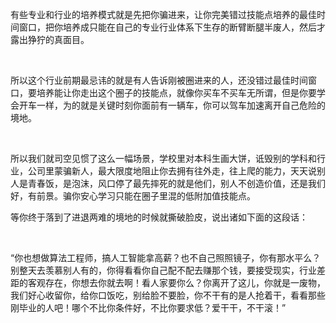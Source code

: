 <p>有些专业和行业的培养模式就是先把你骗进来，让你完美错过技能点培养的最佳时间窗口，把你培养成只能在自己的专业行业体系下生存的断臂断腿半废人，然后才露出狰狞的真面目。</p><p><br></p><p>所以这个行业前期最忌讳的就是有人告诉刚被圈进来的人，还没错过最佳时间窗口，要培养能让你走出这个圈子的技能点，就像你买车不买车无所谓，但是你要学会开车一样，为的就是关键时刻你面前有一辆车，你可以驾车加速离开自己危险的境地。</p><p><br></p><p>所以我们就司空见惯了这么一幅场景，学校里对本科生画大饼，诋毁别的学科和行业，公司里蒙骗新人，最大限度地阻止你去拥有往外走，往上爬的能力，天天说别人是青春饭，是泡沫，风口停了最先摔死的就是他们，别人不创造价值，还是我们好，有前景。骗你安心学习只能在圈子里混的低附加值技能点。</p><p>等你终于落到了进退两难的境地的时候就撕破脸皮，说出诸如下面的这段话：</p><p><br></p><p>“你也想做算法工程师，搞人工智能拿高薪？也不自己照照镜子，你有那水平么？别整天去羡慕别人有的，你得看看你自己配不配去赚那个钱，要接受现实，行业差距的客观存在，你想去你就去啊！看人家要你么？你离开了这儿，你就是一废物，我们好心收留你，给你口饭吃，别给脸不要脸，你不干有的是人抢着干，看看那些刚毕业的人吧！哪个不比你条件好，不比你要求低？爱干干，不干滚！”</p><p></p><p></p>